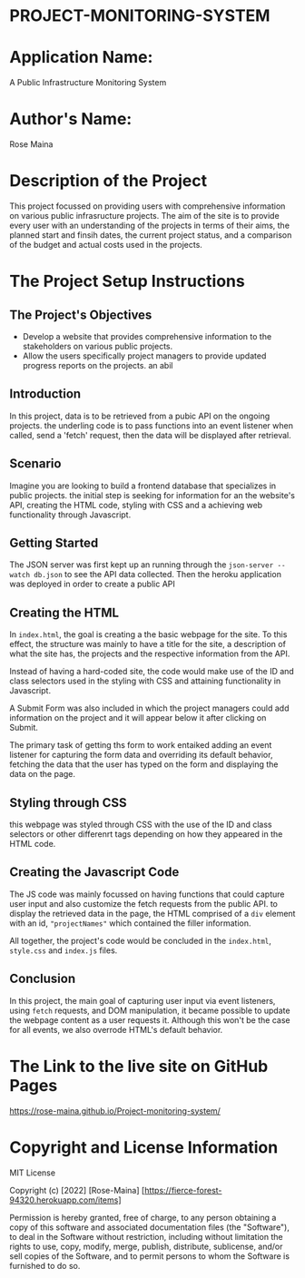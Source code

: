 # PROJECT-MONITORING-SYSTEM
# Application Name: 
A Public Infrastructure Monitoring System
# Author's Name: 
Rose Maina
# Description of the Project
This project focussed on providing users with comprehensive information on various public infrasructure projects. The aim of the site is to provide every user with an understanding of the projects in terms of their aims, the planned start and finsih dates, the current project status, and a comparison of the budget and actual costs used in the projects.

# The Project Setup Instructions
## The Project's Objectives

- Develop a website that provides comprehensive information to the stakeholders on various public projects. 
- Allow the users specifically project managers to provide updated progress reports on the projects. an abil

## Introduction

In this project, data is to be retrieved from a pubic API on the ongoing projects. the underling code is to pass functions into an event listener when called, send a 'fetch' request, then the data will be displayed after retrieval.


## Scenario
Imagine you are looking to build a frontend database that specializes in public projects. the initial step is seeking for information for an the website's API, creating the HTML code, styling with CSS and a achieving web functionality through Javascript. 


## Getting Started

The JSON server was first kept up an running through the `json-server --watch db.json` to see the API data collected. Then the heroku application was deployed in order to create a public API


## Creating the HTML

In `index.html`, the goal is creating a the basic webpage for the site. To this effect, the structure was mainly to have a title for the site, a description of what the site has, the projects and the respective information from the API. 

Instead of having a hard-coded site, the code would make use of the ID and class selectors used in the styling with CSS and attaining functionality in Javascript.

A Submit Form was also included in which the project managers could add information on the project and it will appear below it after clicking on Submit.

The  primary task of getting ths form to work entaiked adding an event listener for capturing the form data and overriding its default behavior, fetching the data that the user has typed on the form and displaying the data on the page.

## Styling through CSS
this webpage was styled through CSS with the use of the ID and class selectors or other differenrt tags depending on how they appeared in the HTML code.

## Creating the Javascript Code

The JS code was mainly focussed on having functions that could capture user input and also customize the fetch requests from the public API. to display the retrieved data in the page, the HTML comprised of a `div` element with an id, `"projectNames"` which contained the filler information.

All together, the project's code would be concluded in the `index.html`, `style.css` and `index.js` files.


## Conclusion

In this project, the main goal of capturing user input via event listeners, using `fetch` requests,
and DOM manipulation, it became possible to update the webpage content as a user requests it. Although
this won't be the case for all events, we also overrode HTML's default behavior.


# The Link to the live site on GitHub Pages 

https://rose-maina.github.io/Project-monitoring-system/

# Copyright and License Information
MIT License

Copyright (c) [2022] [Rose-Maina] [https://fierce-forest-94320.herokuapp.com/items]

Permission is hereby granted, free of charge, to any person obtaining a copy
of this software and associated documentation files (the "Software"), to deal
in the Software without restriction, including without limitation the rights
to use, copy, modify, merge, publish, distribute, sublicense, and/or sell
copies of the Software, and to permit persons to whom the Software is
furnished to do so.

